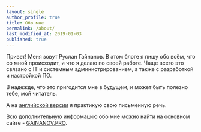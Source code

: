 ```yaml
---
layout: single
author_profile: true
title: Обо мне
permalink: /about/
last_modified_at: 2019-01-03
published: true
---
```


Привет! Меня зовут Руслан Гайнанов. В этом блоге я пишу обо всём, что со мной происходит, и что я делаю по своей работе. Чаще всего это связано с IT и системным администрированием, а также с разработкой и настройкой ПО.

В надежде, что это пригодится мне в будущем, и может быть полезно тебе, мой читатель.

А на [английской версии](http://gainanov.pro/eng-blog) я практикую свою письменную речь.

Всю дополнительную информацию обо мне можно найти на основном сайте - [GAINANOV.PRO](http://gainanov.pro/ru).
